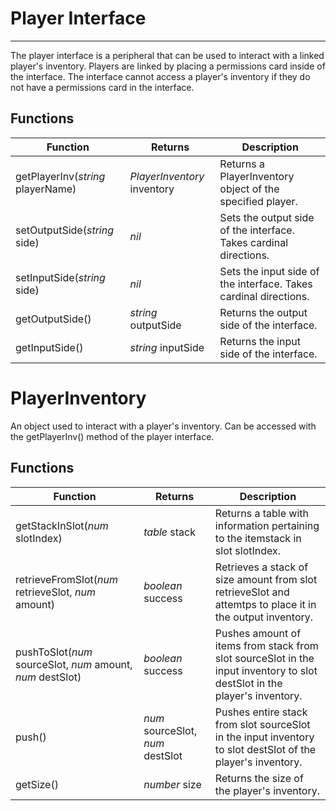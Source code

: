 # Player Interface

---

The player interface is a peripheral that can be used to interact with a linked player's inventory. Players are linked by placing a permissions card inside of the interface.
The interface cannot access a player's inventory if they do not have a permissions card in the interface.

## Functions
| Function | Returns | Description |
|----------|---------|-------------|
|getPlayerInv(_string_ playerName)|_PlayerInventory_ inventory|Returns a PlayerInventory object of the specified player.|
|setOutputSide(_string_ side)|_nil_|Sets the output side of the interface. Takes cardinal directions.|
|setInputSide(_string_ side)|_nil_|Sets the input side of the interface. Takes cardinal directions.|
|getOutputSide()|_string_ outputSide|Returns the output side of the interface.|
|getInputSide()|_string_ inputSide|Returns the input side of the interface.|

# PlayerInventory

An object used to interact with a player's inventory. Can be accessed with the getPlayerInv() method of the player interface. 

## Functions
| Function | Returns | Description |
|----------|---------|-------------|
|getStackInSlot(_num_ slotIndex)|_table_ stack|Returns a table with information pertaining to the itemstack in slot slotIndex.|
|retrieveFromSlot(_num_ retrieveSlot, _num_ amount)|_boolean_ success|Retrieves a stack of size amount from slot retrieveSlot and attemtps to place it in the output inventory.|
|pushToSlot(_num_ sourceSlot, _num_ amount, _num_ destSlot)|_boolean_ success|Pushes amount of items from stack from slot sourceSlot in the input inventory to slot destSlot in the player's inventory.|
|push()|_num_ sourceSlot, _num_ destSlot|Pushes entire stack from slot sourceSlot in the input inventory to slot destSlot of the player's inventory.|
|getSize()|_number_ size|Returns the size of the player's inventory.|
